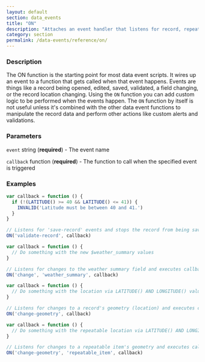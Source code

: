 ```yaml
---
layout: default
section: data_events
title: "ON"
description: "Attaches an event handler that listens for record, repeatable, or field events."
category: section
permalink: /data-events/reference/on/
---
```


### Description

The ON function is the starting point for most data event scripts. It wires up an event to a function that gets called when that event happens. Events are things like a record being opened, edited, saved, validated, a field changing, or the record location changing. Using the `ON` function you can add custom logic to be performed when the events happen. The `ON` function by itself is not useful unless it's combined with the other data event functions to manipulate the record data and perform other actions like custom alerts and validations.

### Parameters

`event` string (__required__) - The event name

`callback` function (__required__) - The function to call when the specified event is triggered

### Examples

```js
var callback = function () {
  if (!(LATITUDE() >= 40 && LATITUDE() <= 41)) {
    INVALID('Latitude must be between 40 and 41.')
  }
}

// Listens for 'save-record' events and stops the record from being saved unless it's within a latitude range
ON('validate-record', callback)
```


```js
var callback = function () {
  // Do something with the new $weather_summary values
}

// Listens for changes to the weather summary field and executes callback
ON('change', 'weather_summary', callback)
```


```js
var callback = function () {
  // Do something with the location via LATITUDE() AND LONGITUDE() values
}

// Listens for changes to a record's geometry (location) and executes callback
ON('change-geometry', callback)
```


```js
var callback = function () {
  // Do something with the repeatable location via LATITUDE() AND LONGITUDE() values
}

// Listens for changes to a repeatable item's geometry and executes callback
ON('change-geometry', 'repeatable_item', callback)
```